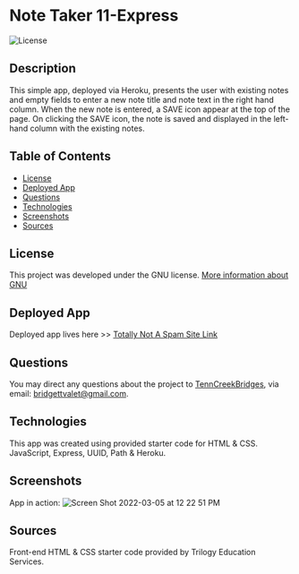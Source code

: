 # Note Taker 11-Express
  
![License](https://img.shields.io/badge/License-GNU-brightgreen)

## Description
This simple app, deployed via Heroku, presents the user with existing notes and empty fields to enter a new note title and note text in the right hand column. When the new note is entered, a SAVE icon appear at the top of the page. On clicking the SAVE icon, the note is saved and displayed in the left-hand column with the existing notes. 

## Table of Contents
* [License](#License)
* [Deployed App](#deployed)
* [Questions](#questions)
* [Technologies](#technologies)
* [Screenshots](#screenshots)
* [Sources](#sources)
## License 
This project was developed under the GNU license.
[More information about GNU](https://opensource.org/licenses/GNU)

<a name="deployed"></a>
## Deployed App
Deployed app lives here >> [Totally Not A Spam Site Link](https://serene-mountain-00990.herokuapp.com/notes)

<a name="questions"></a>
## Questions
You may direct any questions about the project to [TennCreekBridges](https://github.com/TennCreekBridges), via email: [bridgettvalet@gmail.com](mailto:bridgettvalet@gmail.com).

<a name="technologies"></a>
## Technologies
This app was created using provided starter code for HTML & CSS. JavaScript, Express, UUID, Path & Heroku.

<a name ="screenshots"></a>
## Screenshots
App in action:
![Screen Shot 2022-03-05 at 12 22 51 PM](https://user-images.githubusercontent.com/91682561/156895613-6124f9a1-b131-44e1-af56-1be9ccb3243e.png)

<a name ="sources"></a>
## Sources
Front-end HTML & CSS starter code provided by Trilogy Education Services.